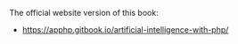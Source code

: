 The official website version of this book:
- https://apphp.gitbook.io/artificial-intelligence-with-php/
